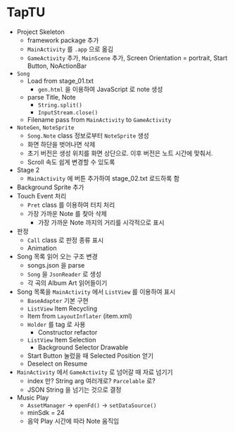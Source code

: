 # TapTU

* Project Skeleton
  * framework package 추가
  * `MainActivity` 를 `.app` 으로 옮김
  * `GameActivity` 추가, `MainScene` 추가, Screen Orientation = portrait, Start Button, NoActionBar
* `Song`
  * Load from stage_01.txt
    * `gen.html` 을 이용하여 JavaScript 로 note 생성
  * parse Title, Note
    * `String.split()`
    * `InputStream.close()`
  * Filename pass from `MainActivity` to `GameActivity`
* `NoteGen`, `NoteSprite`
  * `Song.Note` class 정보로부터 `NoteSprite` 생성
  * 화면 하단을 벗어나면 삭제
  * 초기 버전은 생성 위치를 화면 상단으로. 이후 버전은 노트 시간에 맞춰서.
  * Scroll 속도 쉽게 변경할 수 있도록
* Stage 2
  * `MainActivity` 에 버튼 추가하여 stage_02.txt 로드하록 함
* Background Sprite 추가
* Touch Event 처리
  * `Pret` class 를 이용하여 터치 처리
  * 가장 가까운 Note 를 찾아 삭제
    * 가장 가까운 Note 까지의 거리를 시각적으로 표시
* 판정
  * `Call` class 로 판정 종류 표시
  * Animation
* Song 목록 읽어 오는 구조 변경
  * songs.json 을 parse
  * `Song` 을 `JsonReader` 로 생성
  * 각 곡의 Album Art 읽어들이기
* Song 목록을 `MainActivity` 에서 `ListView` 를 이용하여 표시
  * `BaseAdapter` 기본 구현
  * `ListView` Item Recycling
  * Item from `LayoutInflater` (item.xml)
  * `Holder` 를 tag 로 사용
    * Constructor refactor
  * `ListView` Item Selection
    * Background Selector Drawable
  * Start Button 눌렀을 때 Selected Position 얻기
  * Deselect on Resume
* `MainActivity` 에서  `GameActivity` 로 넘어갈 때 자료 넘기기
  * index 만? String arg 여러개로? `Parcelable` 로?
  * JSON String 을 넘기는 것으로 결정
* Music Play
  * `AssetManager` -> `openFd()` -> `setDataSource()`
  * minSdk = 24
  * 음악 Play 시간에 따라 Note 움직임
